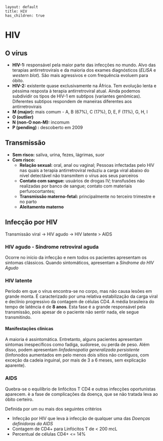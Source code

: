 
```
layout: default
title: HIV
has_children: true
```

# HIV

## O vírus

 - **HIV-1:** responsável pela maior parte das infecções no mundo.  Alvo das terapias antirretrovirais e da maioria dos exames diagnósticos (*ELISA* e *western blot*). São mais agressivos e com frequência evoluem para óbito.
 - **HIV-2:** existente quase exclusivamente na África. Tem evolução lenta e péssima resposta à terapia antirretroviral atual.
Ainda podemos subdividir os tipos de HIV-1 em subtipos (variantes genômicas). Diferentes subtipos respondem de maneiras diferentes aos antirretrovirais
- **M (major):** mais comum - A, B (67%), C (17%), D, E, F (11%), G, H, I
- **O (outlier)**
- **N (non-O non-M):** incomum
- **P (pending) :** descoberto em 2009

## Transmissão 

- **Sem risco:** saliva, urina, fezes, lágrimas, suor
- **Com risco:**
	- **Relação sexual:** oral, anal ou vaginal; Pessoas infectadas pelo HIV nas quais a terapia antirretroviral reduziu a carga viral abaixo do nível detectável não transmitem o vírus aos seus parceiros
	- **Contato com sangue:** usuários de drogas IV; transfusões não realizadas por banco de sangue; contato com materiais perfurocortantes;
	- **Transmissão materno-fetal:** principalmente no terceiro trimestre e no parto
	- **Aleitamento materno** 




## Infecção por HIV


Transmissão viral -> HIV agudo -> HIV latente > AIDS

### HIV agudo - Síndrome retroviral aguda
Ocorre no início da infecção e nem todos os pacientes apresentam os sintomas clássicos. Quando sintomáticos, apresentam a *Síndrome do HIV Agudo*

### HIV latente
Período em que o vírus encontra-se no corpo, mas não causa lesões em grande monta. É caracterizado por uma relativa estabilização da carga viral e declínio progressivo da contagem de células CD4. A média brasileira do tempo de latência é de **8 anos**. Esta fase é a grande responsável pela transmissão, pois apesar de o paciente não sentir nada, ele segue transmitindo.

#### Manifestações clínicas
A maioria é assintomática. Entretanto, alguns pacientes apresentam sintomas inespecíficos como fadiga, sudorese, ou perda de peso. 
Além disso, podem apresentam *linfadenopatia generalizada persistente* (linfonodos aumentados em pelo menos dois sítios não contíguos, com exceção da cadeia inguinal, por mais de 3 a 6 meses, sem explicação aparente).


### AIDS
Quebra-se o equilíbrio de linfócitos T CD4 e outras infecções oportunistas aparecem. è a fase de complicações da doença, que se não tratada leva ao óbito certeiro.

Definida por um ou mais dos seguintes critérios
 - Infecção por HIV que leva à infecção de qualquer uma das *Doenças definidoras da AIDS*
 - Contagem de CD4+ para Linfócitos T de < 200 mcL
 - Percentual de células CD4+ <= 14%





<!--stackedit_data:
eyJoaXN0b3J5IjpbMTM4MDM5OTM2MiwtMTYzNzE3NTY5Nl19
-->